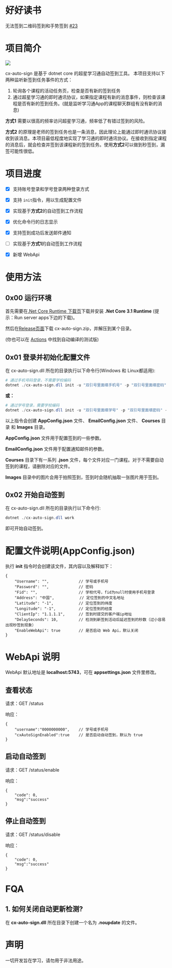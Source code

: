 # 好好读书
无法签到二维码签到和手势签到 [#23](https://github.com/cyanray/cx-auto-sign/issues/23)

# 项目简介

![](https://github.com/cyanray/cx-auto-sign/workflows/.NET%20Core/badge.svg)

cx-auto-sign 是基于 dotnet core 的超星学习通自动签到工具。
本项目支持以下两种监听新签到任务事件的方式：

1. 轮询各个课程的活动任务页，检查是否有新的签到任务
2. 通过超星学习通的即时通讯协议，如果指定课程有新的消息事件，则检查该课程是否有新的签到任务。(就是监听学习通App的课程聊天群组有没有新的消息)

**方式1** 需要以很高的频率访问超星学习通，频率低了有错过签到的风险。

**方式2** 的原理是老师的签到任务也是一条消息，因此理论上能通过即时通讯协议接收到该消息。本项目最低程度地实现了学习通的即时通讯协议。在接收到指定课程的消息后，就会检查并签到该课程新的签到任务。使用**方式2**可以做到秒签到，漏签可能性很低。

# 项目进度

- [x] 支持账号登录和学号登录两种登录方式
- [x] 支持 `init`指令，用以生成配置文件
- [x] 实现基于**方式2**的自动签到工作流程
- [x] 优化命令行的日志显示
- [x] 支持签到成功后发送邮件通知
- [ ] 实现基于**方式1**的自动签到工作流程
- [x] 新增 WebApi


# 使用方法

## 0x00 运行环境

首先需要在[.Net Core Runtime 下载页](https://dotnet.microsoft.com/download/dotnet-core/current/runtime)下载并安装 **.Net Core 3.1 Runtime** (提示：Run server apps下边的下载)。

然后在[Release页面](https://github.com/cyanray/cx-auto-sign/releases)下载 cx-auto-sign.zip，并解压到某个目录。

(你也可以在 [Actions](https://github.com/cyanray/cx-auto-sign/actions) 中找到自动编译的测试版)

## 0x01 登录并初始化配置文件

在 cx-auto-sign.dll 所在的目录执行以下命令行(Windows 和 Linux都适用):

```powershell
# 通过手机号码登录，不需要学校编码
dotnet ./cx-auto-sign.dll init -u "双引号里面填手机号" -p "双引号里面填密码" 
```

**或：**

```powershell
# 通过学号登录，需要学校编码
dotnet ./cx-auto-sign.dll init -u "双引号里面填学号" -p "双引号里面填密码" -f "学校编码"
```

以上指令会创建 **AppConfig.json** 文件、 **EmailConfig.json** 文件、 **Courses** 目录 和 **Images** 目录。

**AppConfig.json** 文件用于配置签到的一些参数。

**EmailConfig.json** 文件用于配置通知邮件的参数。

**Courses** 目录下有一系列 **.json** 文件，每个文件对应一门课程。对于不需要自动签到的课程，请删除对应的文件。

**Images** 目录中的图片会用于拍照签到，签到时会随机抽取一张图片用于签到。

## 0x02 开始自动签到

在 cx-auto-sign.dll 所在的目录执行以下命令行:

```powershell
dotnet ./cx-auto-sign.dll work
```

即可开始自动签到。

# 配置文件说明(AppConfig.json)

执行 **init** 指令时会创建该文件，其内容以及解释如下：

```jsonc
{
    "Username": "",             // 学号或手机号
    "Password": "",             // 密码
    "Fid": "",                  // 学校代号，fid为null时使用手机号登录
    "Address": "中国",           // 定位签到的中文名地址
    "Latitude": "-1",           // 定位签到的纬度
    "Longitude": "-1",          // 定位签到的经度
    "ClientIp": "1.1.1.1",      // 签到时提交的客户端ip地址
    "DelaySeconds": 10,         // 检测到新签到活动后延迟签到的秒数（过小容易出现秒签到现象）
    "EnableWebApi": true        // 是否启动 Web Api，默认关闭
}
```

# WebApi 说明

WebApi 默认地址是 **localhost:5743**，可在 **appsettings.json** 文件里修改。

## 查看状态

请求：GET /status

响应：

```jsonc
{
    "username":"0000000000",    // 学号或手机号
    "cxAutoSignEnabled":true    // 是否启动自动签到，默认为 true
}
```

## 启动自动签到

请求：GET /status/enable

响应：

```jsonc
{
    "code": 0,
    "msg":"success"
}
```

## 停止自动签到

请求：GET /status/disable

响应：

```jsonc
{
    "code": 0,
    "msg":"success"
}
```


# FQA

## 1. 如何关闭自动更新检测? 
在 **cx-auto-sign.dll** 所在目录下创建一个名为 **.noupdate** 的文件。

# 声明

一切开发旨在学习，请勿用于非法用途。
